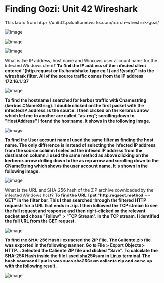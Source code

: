 <h1> Finding Gozi: Unit 42 Wireshark </h1>
This lab is from https://unit42.paloaltonetworks.com/march-wireshark-gozi/

![image](https://github.com/Ganburu/Cybersecurity-Portfolio/assets/162606791/a8cc426d-3979-4798-83ed-32175a8fb337)

![image](https://github.com/Ganburu/Cybersecurity-Portfolio/assets/162606791/baf41c84-c7c1-44da-953c-3f2452dbc12f)

![image](https://github.com/Ganburu/Cybersecurity-Portfolio/assets/162606791/269ea435-5129-4031-97b9-bbf913110ac3)

What is the IP address, host name and Windows user account name for the infected Windows client? **To find the IP address of the infected client entered "(http.request or tls.handshake.type eq 1) and !(ssdp)" into the wireshark filter. All of the source traffic comes from the IP address 172.16.1.137**  

![image](https://github.com/Ganburu/Cybersecurity-Portfolio/assets/162606791/1b6dcaf5-51be-4ea1-86ce-b64207c5c085)

**To find the hostname I searched for kerbos traffic with Cnamestring (kerbos.CNameString). I double clicked on the first packet with the infected IP address as the source.  I then clicked on the kerbros arrow which led me to another are called "as-req"; scrolling down to "HostAddress" I found the hostname. It shows in the following image.**

![image](https://github.com/Ganburu/Cybersecurity-Portfolio/assets/162606791/38993bd6-223c-422e-a2d5-3bcfc6d2cf0b)

**To find the User account name I used the same filter as finding the host name. The only difference is instead of selecting the infected IP address from the source column I selected the infeced IP address from the destination column. I used the same method as above clicking on the kerberos arrow drilling down to the as rep arrow and scrolling down to the CNameString which shows the user account name. It is shown in the following image.**

![image](https://github.com/Ganburu/Cybersecurity-Portfolio/assets/162606791/5372b9d7-8a79-485f-8e6c-c646b3a80029)


What is the URL and SHA-256 hash of the ZIP archive downloaded by the infected Windows host? **To find the URL I put "http.request.method == GET" in the filter bar. This I then searched through the filtered HTTP requests for a URL that ends in .zip. I then followed the TCP stream to see the full request and response and then right-clicked on the relevant packet and chose "Follow" > "TCP Stream". In the TCP stream, I identified the full URL from the GET request.**

![image](https://github.com/Ganburu/Cybersecurity-Portfolio/assets/162606791/05a054ca-2dab-46d7-9b23-5662a5fe687e)

**To find the SHA-256 Hash I extracted the ZIP File. The Caliente.zip file was exported in the following manner.
Go to File > Export Objects > HTTP...
Selected the Caliente ZIP file and clicked "Save".
To calculate the SHA-256 Hash inside the file I used sha256sum in Linux terminal. The bash command I put in was sudo sha256sum caliente.zip and came up with the following result.**

![image](https://github.com/Ganburu/Cybersecurity-Portfolio/assets/162606791/64d1289e-c5a6-4d10-88cb-5f6d1938387c)

